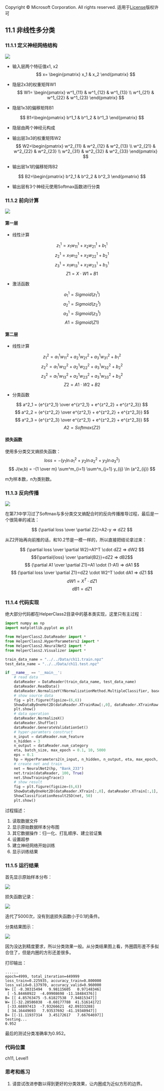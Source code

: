 Copyright © Microsoft Corporation. All rights reserved.
  适用于[License](https://github.com/Microsoft/ai-edu/blob/master/LICENSE.md)版权许可

## 11.1 非线性多分类

### 11.1.1 定义神经网络结构

<img src='../Images/11/nn.png'/>

- 输入层两个特征值x1, x2
$$
x=
\begin{pmatrix}
    x_1 & x_2
\end{pmatrix}
$$
- 隐层2x3的权重矩阵W1
$$
W1=
\begin{pmatrix}
    w^1_{11} & w^1_{12} & w^1_{13} \\
    w^1_{21} & w^1_{22} & w^1_{23}
\end{pmatrix}
$$

- 隐层1x3的偏移矩阵B1

$$
B1=\begin{pmatrix}
    b^1_1 & b^1_2 & b^1_3 
\end{pmatrix}
$$

- 隐层由两个神经元构成
- 输出层3x3的权重矩阵W2
$$
W2=\begin{pmatrix}
    w^2_{11} & w^2_{12} & w^2_{13} \\
    w^2_{21} & w^2_{22} & w^2_{23} \\
    w^2_{31} & w^2_{32} & w^2_{33} 
\end{pmatrix}
$$

- 输出层1x1的偏移矩阵B2

$$
B2=\begin{pmatrix}
    b^2_1 & b^2_2 & b^2_3 
  \end{pmatrix}
$$

- 输出层有3个神经元使用Softmax函数进行分类

### 11.1.2 前向计算

<img src='../Images/11/multiple_forward.png'/>

#### 第一层

- 线性计算

$$
z^1_1 = x_1 w^1_{11} + x_2 w^1_{21} + b^1_1
$$
$$
z^1_2 = x_1 w^1_{12} + x_2 w^1_{22} + b^1_2
$$
$$
z^1_3 = x_1 w^1_{13} + x_2 w^1_{23} + b^1_3
$$
$$
Z1 = X \cdot W1 + B1
$$

- 激活函数

$$
a^1_1 = Sigmoid(z^1_1) 
$$
$$
a^1_2 = Sigmoid(z^1_2) 
$$
$$
a^1_3 = Sigmoid(z^1_3) 
$$
$$
A1 = Sigmoid(Z1)
$$

#### 第二层

- 线性计算

$$
z^2_1 = a^1_1 w^2_{11} + a^1_2 w^2_{21} + a^1_3 w^2_{31} + b^2_1
$$
$$
z^2_2 = a^1_1 w^2_{12} + a^1_2 w^2_{22} + a^1_3 w^2_{32} + b^2_2
$$
$$
z^2_3 = a^1_1 w^2_{13} + a^1_2 w^2_{23} + a^1_3 w^2_{33} + b^2_3
$$
$$
Z2 = A1 \cdot W2 + B2
$$

- 分类函数

$$
a^2_1 = {e^{z^2_1} \over e^{z^2_1} + e^{z^2_2} + e^{z^2_3}}
$$
$$
a^2_2 = {e^{z^2_2} \over e^{z^2_1} + e^{z^2_2} + e^{z^2_3}}
$$
$$
a^2_3 = {e^{z^2_3} \over e^{z^2_1} + e^{z^2_2} + e^{z^2_3}}
$$
$$
A2 = Softmax(Z2)
$$

#### 损失函数

使用多分类交叉熵损失函数：
$$
loss = -(y_1 \ln a^2_1 + y_2 \ln a^2_2 + y_3 \ln a^2_3)
$$
$$
J(w,b) = -{1 \over m} \sum^m_{i=1} \sum^n_{j=1} y_{ij} \ln (a^2_{ij})
$$

m为样本数，n为类别数。

### 11.1.3 反向传播

<img src='../Images/11/multiple_backward.png'/>

在第7.1中学习过了Softmax与多分类交叉熵配合时的反向传播推导过程，最后是一个很简单的减法：

$$
{\partial loss \over \partial Z2}=A2-y => dZ2
$$

从Z2开始再向前推的话，和10.2节是一模一样的，所以直接把结论拿过来：

$$
{\partial loss \over \partial W2}=A1^T \cdot dZ2 => dW2
$$
$${\partial{loss} \over \partial{B2}}=dZ2 => dB2$$
$$
{\partial A1 \over \partial Z1}=A1 \odot (1-A1) => dA1
$$
$$
{\partial loss \over \partial Z1}=dZ2 \cdot W2^T \odot dA1 => dZ1 
$$
$$
dW1=X^T \cdot dZ1
$$
$$
dB1=dZ1
$$

### 11.1.4 代码实现

绝大部分代码都在HelperClass2目录中的基本类实现，这里只有主过程：

```Python
import numpy as np
import matplotlib.pyplot as plt

from HelperClass2.DataReader import *
from HelperClass2.HyperParameters2 import *
from HelperClass2.NeuralNet2 import *
from HelperClass2.Visualizer import *

train_data_name = "../../Data/ch11.train.npz"
test_data_name = "../../Data/ch11.test.npz"

if __name__ == '__main__':
    # read data
    dataReader = DataReader(train_data_name, test_data_name)
    dataReader.ReadData()
    dataReader.NormalizeY(YNormalizationMethod.MultipleClassifier, base=1)
    # show source data
    fig = plt.figure(figsize=(6,6))
    ShowDataByOneHot2D(dataReader.XTrainRaw[:,0], dataReader.XTrainRaw[:,1], dataReader.YTrain)
    plt.show()
    # data operation
    dataReader.NormalizeX()
    dataReader.Shuffle()
    dataReader.GenerateValidationSet()
    # hyper-paramters construct
    n_input = dataReader.num_feature
    n_hidden = 3
    n_output = dataReader.num_category
    eta, batch_size, max_epoch = 0.1, 10, 5000
    eps = 0.1
    hp = HyperParameters2(n_input, n_hidden, n_output, eta, max_epoch, batch_size, eps, NetType.MultipleClassifier, InitialMethod.Xavier)
    # create net and train
    net = NeuralNet2(hp, "Bank_233")
    net.train(dataReader, 100, True)
    net.ShowTrainingTrace()
    # show result
    fig = plt.figure(figsize=(6,6))
    ShowDataByOneHot2D(dataReader.XTrain[:,0], dataReader.XTrain[:,1], dataReader.YTrain)
    ShowClassificationResult25D(net, 50)
    plt.show()
```

过程描述：
1. 读取数据文件
2. 显示原始数据样本分布图
3. 其它数据操作：归一化、打乱顺序、建立验证集
4. 设置超参
5. 建立神经网络开始训练
6. 显示训练结果

### 11.1.5 运行结果

首先显示原始样本分布：

<img src='../Images/11/data.png'/>

损失函数记录：

<img src='../Images/11/loss.png'/>

迭代了5000次，没有到底损失函数小于0.1的条件。

分类结果图示：

<img src='../Images/11/result.png'/>

因为没达到精度要求，所以分类效果一般。从分类结果图上看，外圈圆形差不多拟合住了，但是内圈的方形还差很多。

打印输出：

```
......
epoch=4999, total_iteration=449999
loss_train=0.225935, accuracy_train=0.800000
loss_valid=0.137970, accuracy_valid=0.960000
W= [[ -8.30315494   9.98115605   0.97148346]
 [ -5.84460922  -4.09908698 -11.18484376]]
B= [[ 4.85763475 -5.61827538  7.94815347]]
W= [[-32.28586038  -8.60177788  41.51614172]
 [-33.68897413  -7.93266621  42.09333288]
 [ 34.16449693   7.93537692 -41.19340947]]
B= [[-11.11937314   3.45172617   7.66764697]]
testing...
0.952
```
最后的测试分类准确率为0.952。

### 代码位置

ch11, Level1

### 思考和练习

1. 请尝试改进参数以得到更好的分类效果，让内圈成为近似方形的边界。
